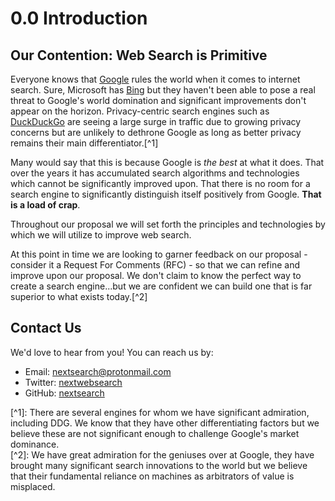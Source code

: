 # 0.0 Introduction

## Our Contention: Web Search is Primitive

Everyone knows that [Google](https://google.com/) rules the world when it comes to internet search. Sure, Microsoft has [Bing](https://bing.com/) but they haven't been able to pose a real threat to Google's world domination and significant improvements don't appear on the horizon. Privacy-centric search engines such as [DuckDuckGo](https://duckduckgo.com/) are seeing a large surge in traffic due to growing privacy concerns but are unlikely to dethrone Google as long as better privacy remains their main differentiator.\[^1\]

Many would say that this is because Google is _the best_ at what it does. That over the years it has accumulated search algorithms and technologies which cannot be significantly improved upon. That there is no room for a search engine to significantly distinguish itself positively from Google. **That is a load of crap**.

Throughout our proposal we will set forth the principles and technologies by which we will utilize to improve web search.

At this point in time we are looking to garner feedback on our proposal - consider it a Request For Comments \(RFC\) - so that we can refine and improve upon our proposal. We don't claim to know the perfect way to create a search engine...but we are confident we can build one that is far superior to what exists today.\[^2\]

## Contact Us

We'd love to hear from you! You can reach us by:

* Email: nextsearch@protonmail.com
* Twitter: [nextwebsearch](https://twitter.com/nextwebsearch)
* GitHub: [nextsearch](https://github.com/nextsearch/)

\[^1\]: There are several engines for whom we have significant admiration, including DDG. We know that they have other differentiating factors but we believe these are not significant enough to challenge Google's market dominance.  
\[^2\]: We have great admiration for the geniuses over at Google, they have brought many significant search innovations to the world but we believe that their fundamental reliance on machines as arbitrators of value is misplaced.


